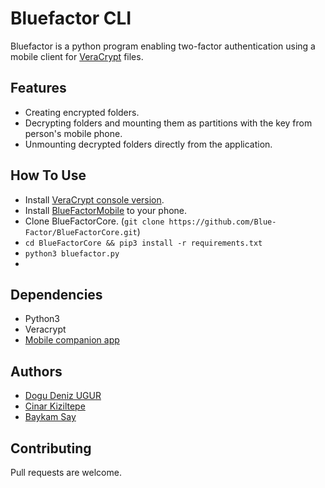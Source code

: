 # Bluefactor CLI
Bluefactor is a python program enabling two-factor authentication using a mobile client for [VeraCrypt](https://www.veracrypt.fr/en/Home.html) files.
## Features
- Creating encrypted folders.
- Decrypting folders and mounting them as partitions with the key from person's mobile phone.
- Unmounting decrypted folders directly from the application.
## How To Use
- Install [VeraCrypt console version](https://www.veracrypt.fr/en/Downloads.html).
- Install [BlueFactorMobile](https://github.com/WaitttForIt/BlueFactorApp) to your phone.
- Clone BlueFactorCore. (`git clone https://github.com/Blue-Factor/BlueFactorCore.git`)
- `cd BlueFactorCore && pip3 install -r requirements.txt`
- `python3 bluefactor.py`
- <TODO>
## Dependencies
- Python3
- Veracrypt
- [Mobile companion app](https://github.com/WaitttForIt/BlueFactorApp)
## Authors
- [Dogu Deniz UGUR](https://github.com/DoguD)
- [Cinar Kiziltepe](https://github.com/Oakknight)
- [Baykam Say](https://github.com/baykamsay)
## Contributing
Pull requests are welcome.
